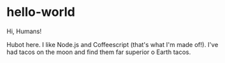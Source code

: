 # hello-world

Hi, Humans!

Hubot here. I like Node.js and Coffeescript (that's what I'm made of!).
I've had tacos on the moon and find them far superior o Earth tacos.
